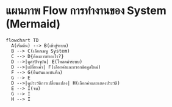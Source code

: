 # แผนภาพ Flow การทำงานของ System (Mermaid)

```mermaid
flowchart TD
  A(เริ่มต้น) --> B(เข้าสู่ระบบ)
  B --> C(เลือกเมนู System)
  C --> D{ต้องการทำอะไร?}
  D -->|ดูค่าปัจจุบัน| E(โหลดค่าระบบ)
  D -->|เปลี่ยนค่า| F(เลือกค่าและกรอกข้อมูลใหม่)
  F --> G(ยืนยันและบันทึก)
  G --> E
  D -->|ดูประวัติการเปลี่ยนแปลง| H(เลือกค่าและแสดงประวัติ)
  E --> I(จบ)
  G --> I
  H --> I
```
